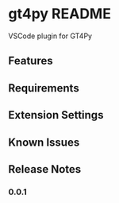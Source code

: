 # gt4py README

VSCode plugin for GT4Py

## Features

## Requirements

## Extension Settings

## Known Issues

## Release Notes

### 0.0.1
